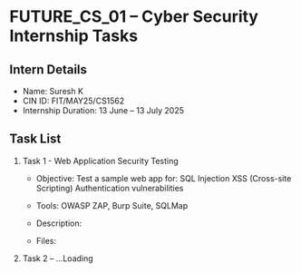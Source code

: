 # FUTURE_CS_01 – Cyber Security Internship Tasks

## Intern Details
- Name: Suresh K
- CIN ID: FIT/MAY25/CS1562
- Internship Duration: 13 June – 13 July 2025

## Task List
1. Task 1 - Web Application Security Testing
   - Objective: Test a sample web app for:
        SQL Injection
        XSS (Cross-site Scripting)
        Authentication vulnerabilities

   - Tools:
        OWASP ZAP, Burp Suite, SQLMap
   - Description:
        
   - Files:
      
3. Task 2 – ...Loading
